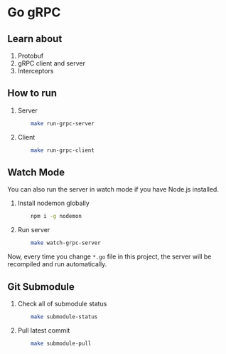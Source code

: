 # Go gRPC

## Learn about
1. Protobuf
2. gRPC client and server
3. Interceptors

## How to run
1. Server
    ```bash
        make run-grpc-server
    ```

2. Client
    ```bash
        make run-grpc-client
    ```

## Watch Mode
You can also run the server in watch mode if you have Node.js installed.
1. Install nodemon globally
    ```bash
        npm i -g nodemon
    ```
2. Run server
    ```bash
        make watch-grpc-server
    ```

Now, every time you change `*.go` file in this project, the server will be recompiled and run automatically.

## Git Submodule
1. Check all of submodule status
    ```bash
        make submodule-status
    ```
2. Pull latest commit
    ```bash
        make submodule-pull
    ```